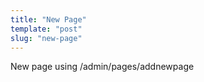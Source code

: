 ```yaml
---
title: "New Page"
template: "post"
slug: "new-page"
---
```



<p>New page using /admin/pages/addnewpage</p>